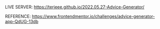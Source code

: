 LIVE SERVER: https://terjeee.github.io/2022.05.27-Advice-Generator/

REFERENCE: https://www.frontendmentor.io/challenges/advice-generator-app-QdUG-13db
